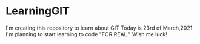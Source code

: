 # LearningGIT
I'm creating this repository to learn about GIT
Today is 23rd of March,2021.
I'm planning to start learning to code "FOR REAL."
Wish me luck!
